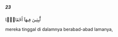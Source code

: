 ##### 23

<span class="ayah">لَّٰبِثِينَ فِيهَآ أَحْقَابًۭا</span>

<span class="ayah_translation">mereka tinggal di dalamnya berabad-abad lamanya,</span>
